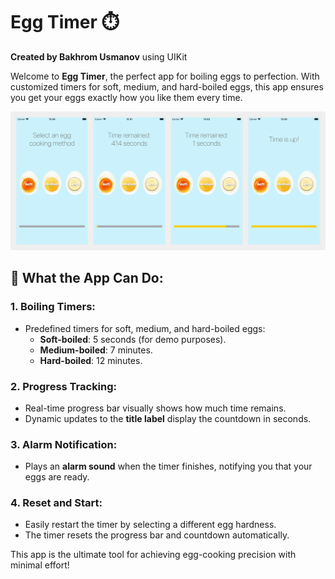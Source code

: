 # Egg Timer ⏱️  
**Created by Bakhrom Usmanov** using UIKit

Welcome to **Egg Timer**, the perfect app for boiling eggs to perfection. With customized timers for soft, medium, and hard-boiled eggs, this app ensures you get your eggs exactly how you like them every time.  

![Screenshot 1](Simulator%20Screenshot%20-%200.png)

## 📱 What the App Can Do:

### 1. **Boiling Timers**:
   - Predefined timers for soft, medium, and hard-boiled eggs:
     - **Soft-boiled**: 5 seconds (for demo purposes).
     - **Medium-boiled**: 7 minutes.
     - **Hard-boiled**: 12 minutes.

### 2. **Progress Tracking**:
   - Real-time progress bar visually shows how much time remains.
   - Dynamic updates to the **title label** display the countdown in seconds.

### 3. **Alarm Notification**:
   - Plays an **alarm sound** when the timer finishes, notifying you that your eggs are ready.

### 4. **Reset and Start**:
   - Easily restart the timer by selecting a different egg hardness.
   - The timer resets the progress bar and countdown automatically.

This app is the ultimate tool for achieving egg-cooking precision with minimal effort!
